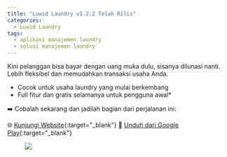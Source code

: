 ```yaml
---
title: "Luwid Laundry v1.2.2 Telah Rilis"
categories:
  - Luwid Laundry
tags:
  - aplikasi manajemen laundry
  - solusi manajemen laundry
---
```


Kini pelanggan bisa bayar dengan uang muka dulu, sisanya dilunasi nanti. Lebih fleksibel dan memudahkan transaksi usaha Anda.

- Cocok untuk usaha laundry yang mulai berkembang
- Full fitur dan gratis selamanya untuk pengguna awal*

➡️ Cobalah sekarang dan jadilah bagian dari perjalanan ini:

🌐 [Kunjungi Website](https://laundry.luwid.biz.id){:target="_blank"} 
📱 [Unduh dari Google Play](https://s.id/luwidlaundry){:target="_blank"}


<figure>
	<img src="https://rizki-y.github.io/assets/images/2025-08-31-luwid-laundry-v122/ll122.jpg">
</figure>


